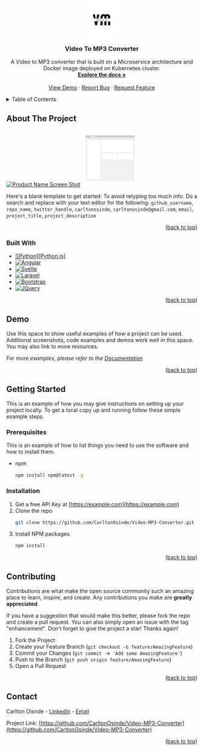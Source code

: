 
<!-- PROJECT LOGO -->
<br />
<div align="center">
  <a href="https://github.com/CarltonOsinde/Video-MP3-Converter">
    <img src="assets/VideoMP3Converter.png" alt="Logo" width="80" height="80">
  </a>

<h3 align="center">Video To MP3 Converter</h3>

  <p align="center">
    A Video to MP3 converter that is built on a Microservice architecture and Docker image deployed on Kubernetes cluster.
    <br />
    <a href="https://github.com/CarltonOsinde/Video-MP3-Converter"><strong>Explore the docs »</strong></a>
    <br />
    <br />
    <a href="https://github.com/CarltonOsinde/Video-MP3-Converter">View Demo</a>
    ·
    <a href="https://github.com/CarltonOsinde/Video-MP3-Converter/issues">Report Bug</a>
    ·
    <a href="https://github.com/CarltonOsinde/Video-MP3-Converter/issues">Request Feature</a>
  </p>
</div>



<!-- TABLE OF CONTENTS -->
<details>
  <summary>Table of Contents</summary>
  <ol>
    <li>
      <a href="#about-the-project">About The Project</a>
      <ul>
        <li><a href="#built-with">Built With</a></li>
      </ul>
    </li>
    <li>
      <a href="#getting-started">Getting Started</a>
      <ul>
        <li><a href="#prerequisites">Prerequisites</a></li>
        <li><a href="#installation">Installation</a></li>
      </ul>
    </li>
    <li><a href="#contributing">Contributing</a></li>
    <li><a href="#license">License</a></li>
    <li><a href="#contact">Contact</a></li>
  </ol>
</details>



<!-- ABOUT THE PROJECT -->
## About The Project

[![Product Name Screen Shot][product-screenshot]](https://github.com/CarltonOsinde/Video-MP3-Converter/assets/product_screenshot.png)
<a href="https://github.com/CarltonOsinde/Video-MP3-Converter">
    <img src="assets/product_screenshot.png" alt="Product Screenshot" width="150" height="150">
</a>

Here's a blank template to get started: To avoid retyping too much info. Do a search and replace with your text editor for the following: `github_username`, `repo_name`, `twitter_handle`, `carltonosinde`, `carltonosinde@gmail.com`, `email`, `project_title`, `project_description`

<p align="right">(<a href="#readme-top">back to top</a>)</p>



### Built With

* [![Python][Python.js]][Vue-url]
* [![Angular][Angular.io]][Angular-url]
* [![Svelte][Svelte.dev]][Svelte-url]
* [![Laravel][Laravel.com]][Laravel-url]
* [![Bootstrap][Bootstrap.com]][Bootstrap-url]
* [![JQuery][JQuery.com]][JQuery-url]

<p align="right">(<a href="#readme-top">back to top</a>)</p>

<!-- USAGE EXAMPLES -->
## Demo

Use this space to show useful examples of how a project can be used. Additional screenshots, code examples and demos work well in this space. You may also link to more resources.

_For more examples, please refer to the [Documentation](https://example.com)_

<p align="right">(<a href="#readme-top">back to top</a>)</p>


<!-- GETTING STARTED -->
## Getting Started

This is an example of how you may give instructions on setting up your project locally.
To get a local copy up and running follow these simple example steps.

### Prerequisites

This is an example of how to list things you need to use the software and how to install them.
* npm
  ```sh
  npm install npm@latest -g
  ```

### Installation

1. Get a free API Key at [https://example.com](https://example.com)
2. Clone the repo
   ```sh
   git clone https://github.com/CarltonOsinde/Video-MP3-Converter.git
   ```
3. Install NPM packages
   ```sh
   npm install
   ```

<p align="right">(<a href="#readme-top">back to top</a>)</p>




<!-- CONTRIBUTING -->
## Contributing

Contributions are what make the open source community such an amazing place to learn, inspire, and create. Any contributions you make are **greatly appreciated**.

If you have a suggestion that would make this better, please fork the repo and create a pull request. You can also simply open an issue with the tag "enhancement".
Don't forget to give the project a star! Thanks again!

1. Fork the Project
2. Create your Feature Branch (`git checkout -b feature/AmazingFeature`)
3. Commit your Changes (`git commit -m 'Add some AmazingFeature'`)
4. Push to the Branch (`git push origin feature/AmazingFeature`)
5. Open a Pull Request

<p align="right">(<a href="#readme-top">back to top</a>)</p>


<!-- CONTACT -->
## Contact

Carlton Oisnde - [LinkedIn](https://linkedin/in/carltonosinde/) - [Email](carltonosinde@gmail.com)

Project Link: [https://github.com/CarltonOsinde/Video-MP3-Converter](https://github.com/CarltonOsinde/Video-MP3-Converter)

<p align="right">(<a href="#readme-top">back to top</a>)</p>



<!-- ACKNOWLEDGMENTS
## Acknowledgments

* []()
* []()
* []()

<p align="right">(<a href="#readme-top">back to top</a>)</p>

-->

<!-- MARKDOWN LINKS & IMAGES -->
<!-- https://www.markdownguide.org/basic-syntax/#reference-style-links -->
[contributors-shield]: https://img.shields.io/github/contributors/CarltonOsinde/Video-MP3-Converter.svg?style=for-the-badge
[contributors-url]: https://github.com/CarltonOsinde/Video-MP3-Converter/graphs/contributors
[forks-shield]: https://img.shields.io/github/forks/CarltonOsinde/Video-MP3-Converter.svg?style=for-the-badge
[forks-url]: https://github.com/CarltonOsinde/Video-MP3-Converter/network/members
[stars-shield]: https://img.shields.io/github/stars/CarltonOsinde/Video-MP3-Converter.svg?style=for-the-badge
[stars-url]: https://github.com/CarltonOsinde/Video-MP3-Converter/stargazers
[issues-shield]: https://img.shields.io/github/issues/CarltonOsinde/Video-MP3-Converter.svg?style=for-the-badge
[issues-url]: https://github.com/CarltonOsinde/Video-MP3-Converter/issues
[license-shield]: https://img.shields.io/github/license/CarltonOsinde/Video-MP3-Converter.svg?style=for-the-badge
[license-url]: https://github.com/CarltonOsinde/Video-MP3-Converter/blob/master/LICENSE.txt
[linkedin-shield]: https://img.shields.io/badge/-LinkedIn-black.svg?style=for-the-badge&logo=linkedin&colorB=555
[linkedin-url]: https://linkedin.com/in/carltonosinde
[product-screenshot]: images/screenshot.png
[Next.js]: https://img.shields.io/badge/next.js-000000?style=for-the-badge&logo=nextdotjs&logoColor=white
[Next-url]: https://nextjs.org/
[React.js]: https://img.shields.io/badge/React-20232A?style=for-the-badge&logo=react&logoColor=61DAFB
[React-url]: https://reactjs.org/
[Vue.js]: https://img.shields.io/badge/Vue.js-35495E?style=for-the-badge&logo=vuedotjs&logoColor=4FC08D
[Vue-url]: https://vuejs.org/
[Angular.io]: https://img.shields.io/badge/Angular-DD0031?style=for-the-badge&logo=angular&logoColor=white
[Angular-url]: https://angular.io/
[Svelte.dev]: https://img.shields.io/badge/Svelte-4A4A55?style=for-the-badge&logo=svelte&logoColor=FF3E00
[Svelte-url]: https://svelte.dev/
[Laravel.com]: https://img.shields.io/badge/Laravel-FF2D20?style=for-the-badge&logo=laravel&logoColor=white
[Laravel-url]: https://laravel.com
[Bootstrap.com]: https://img.shields.io/badge/Bootstrap-563D7C?style=for-the-badge&logo=bootstrap&logoColor=white
[Bootstrap-url]: https://getbootstrap.com
[JQuery.com]: https://img.shields.io/badge/jQuery-0769AD?style=for-the-badge&logo=jquery&logoColor=white
[JQuery-url]: https://jquery.com 
